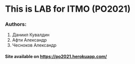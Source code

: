 # This is LAB for ITMO (PO2021)

### Authors:
1) Даниил Кувалдин 
2) Афти Александр
3) Чесноков Александр

#### Site available on https://po2021.herokuapp.com/
